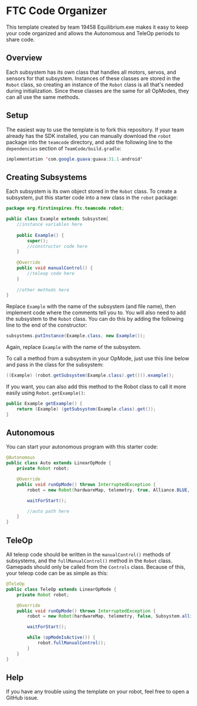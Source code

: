 # FTC Code Organizer

This template created by team 19458 Equilibrium.exe makes it easy to keep your code organized and allows the Autonomous and TeleOp periods to share code.

## Overview

Each subsystem has its own class that handles all motors, servos, and sensors for that subsystem. Instances of these classes are stored in the `Robot` class, so creating an instance of the `Robot` class is all that's needed during initialization. Since these classes are the same for all OpModes, they can all use the same methods.

## Setup

The easiest way to use the template is to fork this repository. If your team already has the SDK installed, you can manually download the `robot` package into the `teamcode` directory, and add the following line to the `dependencies` section of `TeamCode/build.gradle`:

```java
implementation 'com.google.guava:guava:31.1-android'
```

## Creating Subsystems

Each subsystem is its own object stored in the `Robot` class. To create a subsystem, put this starter code into a new class in the `robot` package:

```java
package org.firstinspires.ftc.teamcode.robot;

public class Example extends Subsystem{
    //instance variables here
    
    public Example() {
        super();
        //constructor code here
    }
    
    @Override
    public void manualControl() {
        //teleop code here
    }
    
    //other methods here
}
```

Replace `Example` with the name of the subsystem (and file name), then implement code where the comments tell you to. You will also need to add the subsystem to the `Robot` class. You can do this by adding the following line to the end of the constructor:

```java
subsystems.putInstance(Example.class, new Example());
```
Again, replace `Example` with the name of the subsystem.

To call a method from a subsystem in your OpMode, just use this line below and pass in the class for the subsystem:

```java
((Example) (robot.getSubsystem(Example.class).get())).example();
```

If you want, you can also add this method to the Robot class to call it more easily using `Robot.getExample()`:
```java
public Example getExample() {
    return (Example) (getSubsystem(Example.class).get());
}
```

## Autonomous

You can start your autonomous program with this starter code:

```java
@Autonomous
public class Auto extends LinearOpMode {
    private Robot robot;

    @Override
    public void runOpMode() throws InterruptedException {
        robot = new Robot(hardwareMap, telemetry, true, Alliance.BLUE, gamepad1, gamepad2, this);

        waitForStart();

        //auto path here
    }
}
```

## TeleOp

All teleop code should be written in the `manualControl()` methods of subsystems, and the `fullManualControl()` method in the `Robot` class. Gamepads should only be called from the `Controls` class. Because of this, your teleop code can be as simple as this:

```java
@TeleOp
public class TeleOp extends LinearOpMode {
    private Robot robot;

    @Override
    public void runOpMode() throws InterruptedException {
        robot = new Robot(hardwareMap, telemetry, false, Subsystem.alliance, gamepad1, gamepad2, this);

        waitForStart();

        while (opModeIsActive()) {
            robot.fullManualControl();
        }
    }
}
```

## Help

If you have any trouble using the template on your robot, feel free to open a GitHub issue.
